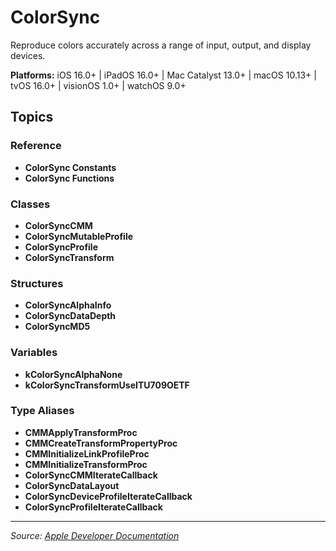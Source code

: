 # ColorSync

Reproduce colors accurately across a range of input, output, and display devices.

**Platforms:** iOS 16.0+ | iPadOS 16.0+ | Mac Catalyst 13.0+ | macOS 10.13+ | tvOS 16.0+ | visionOS 1.0+ | watchOS 9.0+

## Topics

### Reference
- **ColorSync Constants**
- **ColorSync Functions**

### Classes
- **ColorSyncCMM**
- **ColorSyncMutableProfile**
- **ColorSyncProfile**
- **ColorSyncTransform**

### Structures
- **ColorSyncAlphaInfo**
- **ColorSyncDataDepth**
- **ColorSyncMD5**

### Variables
- **kColorSyncAlphaNone**
- **kColorSyncTransformUseITU709OETF**

### Type Aliases
- **CMMApplyTransformProc**
- **CMMCreateTransformPropertyProc**
- **CMMInitializeLinkProfileProc**
- **CMMInitializeTransformProc**
- **ColorSyncCMMIterateCallback**
- **ColorSyncDataLayout**
- **ColorSyncDeviceProfileIterateCallback**
- **ColorSyncProfileIterateCallback**

---

*Source: [Apple Developer Documentation](https://developer.apple.com/documentation/ColorSync)*
